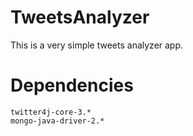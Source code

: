 TweetsAnalyzer
==============
This is a very simple tweets analyzer app.

Dependencies
==================
    twitter4j-core-3.*
    mongo-java-driver-2.*
